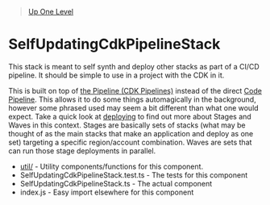 > [Up One Level](../readme.md)

# SelfUpdatingCdkPipelineStack

This stack is meant to self synth and deploy other stacks as part of a CI/CD pipeline. It should be simple to use in a project with the CDK in it.

This is built on top of [the Pipeline (CDK Pipelines)](https://docs.aws.amazon.com/cdk/api/v2/docs/aws-cdk-lib.pipelines-readme.html) instead of the direct [Code Pipeline](https://docs.aws.amazon.com/cdk/api/v2/docs/aws-cdk-lib.aws_codepipeline-readme.html). This allows it to do some things automagically in the background, however some phrased used may seem a bit different than what one would expect. Take a quick look at [deploying](https://docs.aws.amazon.com/cdk/api/v2/docs/aws-cdk-lib.pipelines-readme.html#cdk-application-deployments) to find out more about Stages and Waves in this context. Stages are basically sets of stacks (what may be thought of as the main stacks that make an application and deploy as one set) targeting a specific region/account combination. Waves are sets that can run those stage deployments in parallel.

- [util/](util/readme.md) - Utility components/functions for this component.
- SelfUpdatingCdkPipelineStack.test.ts - The tests for this component
- SelfUpdatingCdkPipelineStack.ts - The actual component
- index.js - Easy import elsewhere for this component
